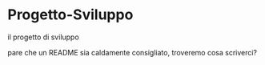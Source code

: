 Progetto-Sviluppo
=================

il progetto di sviluppo


pare che un README sia caldamente consigliato, troveremo cosa scriverci?
